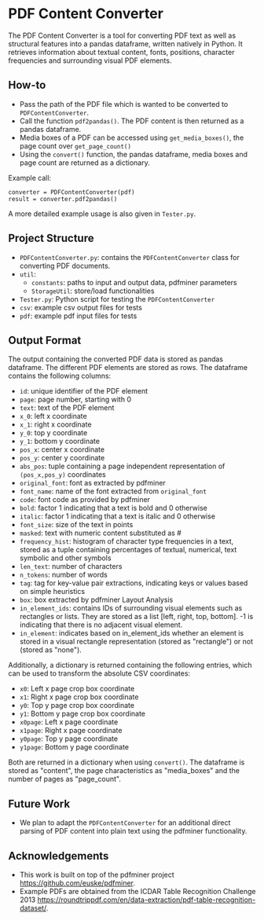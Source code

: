 # PDF Content Converter

The PDF Content Converter is a tool for converting PDF text as well as structural features into a pandas dataframe, written natively in Python.
It retrieves information about textual content, fonts, positions, character frequencies and surrounding visual PDF elements.

## How-to

* Pass the path of the PDF file which is wanted to be converted to ```PDFContentConverter```.
* Call the function ```pdf2pandas()```. The PDF content is then returned as a pandas dataframe.
* Media boxes of a PDF can be accessed using ```get_media_boxes()```, the page count over ```get_page_count()```
* Using the ```convert()``` function, the pandas dataframe, media boxes and page count are returned as a dictionary.

Example call: 

    converter = PDFContentConverter(pdf)
    result = converter.pdf2pandas()

A more detailed example usage is also given in ```Tester.py```.

## Project Structure

* ```PDFContentConverter.py```: contains the ```PDFContentConverter``` class for converting PDF documents.
* ```util```:
  * ```constants```: paths to input and output data, pdfminer parameters
  * ```StorageUtil```: store/load functionalities
* ```Tester.py```: Python script for testing the ```PDFContentConverter```
* ```csv```: example csv output files for tests
* ```pdf```: example pdf input files for tests

## Output Format

The output containing the converted PDF data is stored as pandas dataframe.
The different PDF elements are stored as rows.
The dataframe contains the following columns:

* ```id```: unique identifier of the PDF element
* ```page```: page number, starting with 0
* ```text```: text of the PDF element
* ```x_0```: left x coordinate
* ```x_1```: right x coordinate
* ```y_0```: top y coordinate
* ```y_1```: bottom y coordinate
* ```pos_x```: center x coordinate
* ```pos_y```: center y coordinate
* ```abs_pos```: tuple containing a page independent representation of ```(pos_x,pos_y)``` coordinates
* ```original_font```: font as extracted by pdfminer
* ```font_name```: name of the font extracted from ```original_font```
* ```code```: font code as provided by pdfminer
* ```bold```: factor 1 indicating that a text is bold and 0 otherwise
* ```italic```: factor 1 indicating that a text is italic and 0 otherwise
* ```font_size```: size of the text in points
* ```masked```: text with numeric content substituted as #
* ```frequency_hist```: histogram of character type frequencies in a text, stored as a tuple containing percentages of textual, numerical, text symbolic and other symbols
* ```len_text```: number of characters
* ```n_tokens```: number of words
* ```tag```: tag for key-value pair extractions, indicating keys or values based on simple heuristics
* ```box```: box extracted by pdfminer Layout Analysis
* ```in_element_ids```: contains IDs of surrounding visual elements such as rectangles or lists. They are stored as a list [left, right, top, bottom]. -1 is indicating that there is no adjacent visual element.
* ```in_element```: indicates based on in_element_ids whether an element is stored in a visual rectangle representation (stored as "rectangle") or not (stored as "none").

Additionally, a dictionary is returned  containing the following entries,
which can be used to transform the absolute CSV coordinates:

* ```x0```: Left x page crop box coordinate
* ```x1```: Right x page crop box coordinate
* ```y0```: Top y page crop box coordinate
* ```y1```: Bottom y page crop box coordinate
* ```x0page```: Left x page coordinate
* ```x1page```: Right x page coordinate
* ```y0page```: Top y page coordinate
* ```y1page```: Bottom y page coordinate

Both are returned in a dictionary when using ```convert()```. 
The dataframe is stored as "content", the page characteristics as "media_boxes" and the number of pages as "page_count".

## Future Work

* We plan to adapt the ```PDFContentConverter``` for an additional direct parsing of PDF content into plain text using the pdfminer functionality.

## Acknowledgements

* This work is built on top of the pdfminer project https://github.com/euske/pdfminer.
* Example PDFs are obtained from the ICDAR Table Recognition Challenge 2013 https://roundtrippdf.com/en/data-extraction/pdf-table-recognition-dataset/.
